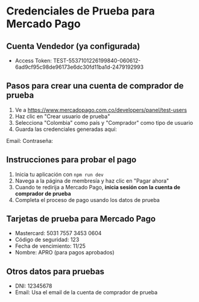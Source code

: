 # Credenciales de Prueba para Mercado Pago

## Cuenta Vendedor (ya configurada)
- Access Token: TEST-5537101226199840-060612-6ad9cf95c98de96173e6dc30fd11ba1d-2479192993

## Pasos para crear una cuenta de comprador de prueba
1. Ve a https://www.mercadopago.com.co/developers/panel/test-users
2. Haz clic en "Crear usuario de prueba"
3. Selecciona "Colombia" como país y "Comprador" como tipo de usuario
4. Guarda las credenciales generadas aquí:

Email: 
Contraseña: 

## Instrucciones para probar el pago
1. Inicia tu aplicación con `npm run dev`
2. Navega a la página de membresía y haz clic en "Pagar ahora"
3. Cuando te redirija a Mercado Pago, **inicia sesión con la cuenta de comprador de prueba**
4. Completa el proceso de pago usando los datos de prueba

## Tarjetas de prueba para Mercado Pago
- Mastercard: 5031 7557 3453 0604
- Código de seguridad: 123
- Fecha de vencimiento: 11/25
- Nombre: APRO (para pagos aprobados)

## Otros datos para pruebas
- DNI: 12345678
- Email: Usa el email de la cuenta de comprador de prueba